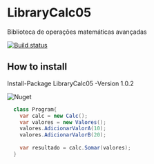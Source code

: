 # LibraryCalc05
Biblioteca de operações matemáticas avançadas

[![Build status](https://ci.appveyor.com/api/projects/status/yqf9lppp23y2ivq4/branch/master?svg=true)](https://ci.appveyor.com/project/mateusggeracino/librarycalc05/branch/master)

## How to install
Install-Package LibraryCalc05 -Version 1.0.2

![Nuget](https://img.shields.io/nuget/dt/LibraryCalc05.svg)

```cs
  class Program{
    var calc = new Calc();
    var valores = new Valores();
    valores.AdicionarValorA(10);
    valores.AdicionarValorB(20);
    
    var resultado = calc.Somar(valores);
  }
  ```
